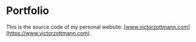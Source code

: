 # Portfolio

This is the source code of my personal website: [www.victorzottmann.com](https://www.victorzottmann.com).
